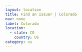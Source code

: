 ```yaml
---
layout: location
title: Find an Issuer | Colorado
nav: none
label: Colorado
location:
  - state: CO
    country: US
category: us
---
```

